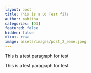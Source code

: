```yaml
---
layout: post
title: This is a D3 Test file
author: mahitha
categories: [D3]
featured: false
hidden: false
ml101: true
image: assets/images/post_2_meme.jpeg
---
```


<style>

.node circle {
  fill: #fff;
  stroke: steelblue;
  stroke-width: 3px;
}

.node text { font: 12px sans-serif; }

.link {
  fill: none;
  stroke: #ccc;
  stroke-width: 2px;
}

</style>

    
This is a test paragraph for test

<div id='d3div'></div>
	
This is a test paragraph for test

<script src="https://cdnjs.cloudflare.com/ajax/libs/d3/3.5.17/d3.min.js"></script>
<script>
var treeData = [
  {
    "name": "Top Level",
    "parent": "null",
    "value": 10,
    "type": "black",
    "level": "black",
    "url": "www.google.com",
    "children": [
      {
        "name": "Level 2: A",
        "parent": "Top Level",
        "value": 10,
        "type": "black",
        "level": "black",
        "url": "www.google.com",
        "children": [
          {
            "name": "Son of A",
            "parent": "Level 2: A",
            "value": 10,
            "type": "black",
            "level": "black",
            "url": "www.google.com"
          },
          {
            "name": "Daughter of A",
            "parent": "Level 2: A",
            "value": 10,
            "type": "black",
            "level": "black",
            "url": "www.google.com"
          }
        ]
      },
      {
        "name": "Level 2: B",
        "parent": "Top Level",
        "value": 10,
        "type": "black",
        "level": "black",
        "url": "www.google.com"
      }
    ]
  }
];

// ************** Generate the tree diagram	 *****************
var margin = {top: 20, right: 120, bottom: 20, left: 120},
	width = 960 - margin.right - margin.left,
	height = 500 - margin.top - margin.bottom;
	
var i = 0;

var tree = d3.layout.tree()
	.size([height, width]);

var diagonal = d3.svg.diagonal()
	.projection(function(d) { return [d.y, d.x]; });

var svg = d3.select("#d3div").append("svg")
	.attr("width", width + margin.right + margin.left)
	.attr("height", height + margin.top + margin.bottom)
  .append("g")
	.attr("transform", "translate(" + margin.left + "," + margin.top + ")");

root = treeData[0];
update(root);

function update(source) {

  // Compute the new tree layout.
  var nodes = tree.nodes(root).reverse(),
	  links = tree.links(nodes);

  // Normalize for fixed-depth.
  nodes.forEach(function(d) { d.y = d.depth * 180; });

  // Declare the nodes…
  var node = svg.selectAll("g.node")
	  .data(nodes, function(d) { return d.id || (d.id = ++i); });

  // Enter the nodes.
  var nodeEnter = node.enter().append("g")
	  .attr("class", "node")
	  .attr("transform", function(d) { 
		  return "translate(" + d.y + "," + d.x + ")"; });

  nodeEnter.append("circle")
	  .attr("r", function(d) { return d.value; })
	  .style("stroke", function(d) { return d.type; })
	  .style("fill", function(d) { return d.level; });
  
  nodeEnter.append("a")
    .attr("xlink:href", function(d) { return d.url; })
    .append("text")
    .attr("x", function(d) { 
		  return d.children || d._children ? 
		  (d.value + 4) * -1 : d.value + 4 })
	  .attr("dy", ".35em")
	  .attr("text-anchor", function(d) { 
		  return d.children || d._children ? "end" : "start"; })
	  .text(function(d) { return d.name; })
    .attr("xlink:href", function(d) { return d.url; })
	  .style("fill-opacity", 1);

  // Declare the links…
  var link = svg.selectAll("path.link")
	  .data(links, function(d) { return d.target.id; });

  // Enter the links.
  link.enter().insert("path", "g")
	  .attr("class", "link")
  	  .style("stroke", function(d) { return d.target.level; })
	  .attr("d", diagonal);

}

</script>
